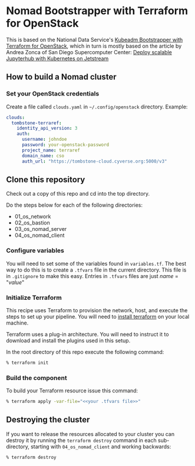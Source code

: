 # Nomad Bootstrapper with Terraform for OpenStack

This is based on the National Data Service's 
[Kubeadm Bootstrapper with Terraform for OpenStack](https://github.com/nds-org/kubeadm-terraform), 
which in turn is mostly based on the article by Andrea Zonca of San Diego Supercomputer Center: 
[Deploy scalable Jupyterhub with Kubernetes on Jetstream](https://zonca.github.io/2017/12/scalable-jupyterhub-kubernetes-jetstream.html)

## How to build a Nomad cluster

### Set your OpenStack credentials
 
Create a file called `clouds.yaml` in `~/.config/openstack` directory. Example:

```yaml
clouds:
  tombstone-terraref:
    identity_api_version: 3
    auth:
      username: johndoe
      password: your-openstack-password
      project_name: terraref
      domain_name: cso
      auth_url: "https://tombstone-cloud.cyverse.org:5000/v3"
```


## Clone this repository

Check out a copy of this repo and cd into the top directory.

Do the steps below for each of the following directories:

- 01_os_network
- 02_os_bastion
- 03_os_nomad_server
- 04_os_nomad_client


### Configure variables

You will need to set some of the variables found in `variables.tf`. The best
way to do this is to create a `.tfvars` file in the current directory. This
file is in `.gitignore` to make this easy. Entries in `.tfvars` files
are just _name_ = "_value_"


### Initialize Terraform

This recipe uses Terraform to provision the network, host, and execute the
steps to set up your pipeline. You will need to 
[install terraform](https://www.terraform.io/intro/getting-started/install.html) 
on your local machine.

Terraform uses a plug-in architecture. You will need to instruct it to download
and install the plugins used in this setup.

In the root directory of this repo execute the following command:
```bash
% terraform init
```


### Build the component

To build your Terraform resource issue this command:

```bash
% terraform apply -var-file="<<your .tfvars file>>"
```


## Destroying the cluster

If you want to release the resources allocated to your cluster you can destroy
it by running the `terraform destroy` command in each sub-directory, starting 
with `04_os_nomad_client` and working backwards:

```bash
% terraform destroy
```
